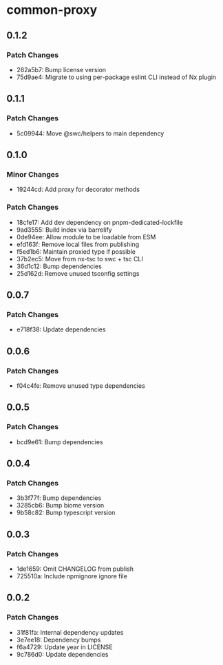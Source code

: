 # common-proxy

## 0.1.2

### Patch Changes

- 282a5b7: Bump license version
- 75d9ae4: Migrate to using per-package eslint CLI instead of Nx plugin

## 0.1.1

### Patch Changes

- 5c09944: Move @swc/helpers to main dependency

## 0.1.0

### Minor Changes

- 19244cd: Add proxy for decorator methods

### Patch Changes

- 18cfe17: Add dev dependency on pnpm-dedicated-lockfile
- 9ad3555: Build index via barrelify
- 0de94ee: Allow module to be loadable from ESM
- efd163f: Remove local files from publishing
- f5ed1b6: Maintain proxied type if possible
- 37b2ec5: Move from nx-tsc to swc + tsc CLI
- 36d1c12: Bump dependencies
- 25d162d: Remove unused tsconfig settings

## 0.0.7

### Patch Changes

- e718f38: Update dependencies

## 0.0.6

### Patch Changes

- f04c4fe: Remove unused type dependencies

## 0.0.5

### Patch Changes

- bcd9e61: Bump dependencies

## 0.0.4

### Patch Changes

- 3b3f77f: Bump dependencies
- 3285cb6: Bump biome version
- 9b58c82: Bump typescript version

## 0.0.3

### Patch Changes

- 1de1659: Omit CHANGELOG from publish
- 725510a: Include npmignore ignore file

## 0.0.2

### Patch Changes

- 31f81fa: Internal dependency updates
- 3e7ee18: Dependency bumps
- f6a4729: Update year in LICENSE
- 9c786d0: Update dependencies
